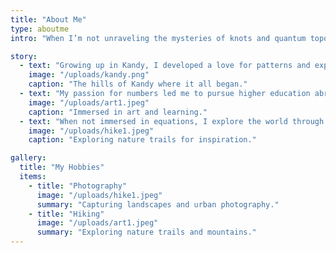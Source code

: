```yaml
---
title: "About Me"
type: aboutme
intro: "When I’m not unraveling the mysteries of knots and quantum topology, you can usually find me with a paintbrush in hand, exploring the colors of the world, or wandering through nature trails, camera in tow. Born and raised in the lush hills of Kandy, Sri Lanka, I grew up curious about patterns—both in math and in life. My early education there laid the foundation for a lifelong fascination with learning, creativity, and adventure."

story:
  - text: "Growing up in Kandy, I developed a love for patterns and exploration. I spent hours sketching and noticing small mathematical patterns everywhere."
    image: "/uploads/kandy.png"
    caption: "The hills of Kandy where it all began."
  - text: "My passion for numbers led me to pursue higher education abroad. During my Ph.D., I delved deep into quantum topology and knot theory, presenting my work at conferences and publishing papers along the way."
    image: "/uploads/art1.jpeg"
    caption: "Immersed in art and learning."
  - text: "When not immersed in equations, I explore the world through art, painting, photography, and hiking. These moments of creativity often feed back into my mathematical thinking."
    image: "/uploads/hike1.jpeg"
    caption: "Exploring nature trails for inspiration."

gallery:
  title: "My Hobbies"
  items:
    - title: "Photography"
      image: "/uploads/hike1.jpeg"
      summary: "Capturing landscapes and urban photography."
    - title: "Hiking"
      image: "/uploads/art1.jpeg"
      summary: "Exploring nature trails and mountains."
---
```



